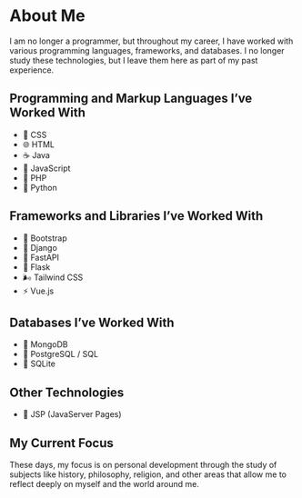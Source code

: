 # About Me

I am no longer a programmer, but throughout my career, I have worked with
various programming languages, frameworks, and databases. I no longer study
these technologies, but I leave them here as part of my past experience.

## Programming and Markup Languages I’ve Worked With

- 🎨 CSS
- 🌐 HTML
- ☕ Java
- 🧩 JavaScript
- 🐘 PHP
- 🐍 Python

## Frameworks and Libraries I’ve Worked With

- 🎨 Bootstrap
- 🐍 Django
- 🐍 FastAPI
- 🐍 Flask
- 🌬️ Tailwind CSS
- ⚡ Vue.js

## Databases I’ve Worked With

- 🍃 MongoDB
- 🐘 PostgreSQL / SQL
- 🧊 SQLite

## Other Technologies

- 🧾 JSP (JavaServer Pages)

## My Current Focus

These days, my focus is on personal development through the study of subjects
like history, philosophy, religion, and other areas that allow me to reflect
deeply on myself and the world around me.
